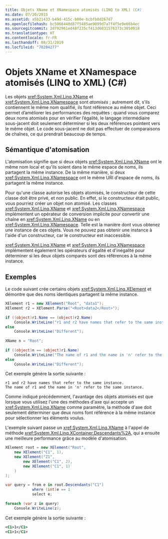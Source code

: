```yaml
---
title: Objets XName et XNamespace atomisés (LINQ to XML) (C#)
ms.date: 07/20/2015
ms.assetid: a5b21433-b49d-415c-b00e-bcbfb0d267d7
ms.openlocfilehash: bc5066440d87f5485ae9099d7a7f4f5e9e66b4ec
ms.sourcegitcommit: 2d792961ed48f235cf413d6031576373c3050918
ms.translationtype: HT
ms.contentlocale: fr-FR
ms.lasthandoff: 08/31/2019
ms.locfileid: "70204277"
---
```

# <a name="atomized-xname-and-xnamespace-objects-linq-to-xml-c"></a>Objets XName et XNamespace atomisés (LINQ to XML) (C#)
Les objets <xref:System.Xml.Linq.XName> et <xref:System.Xml.Linq.XNamespace> sont *atomisés* ; autrement dit, s’ils contiennent le même nom qualifié, ils font référence au même objet. Ceci permet d’améliorer les performances des requêtes : quand vous comparez deux noms atomisés pour en vérifier l’égalité, le langage intermédiaire sous-jacent doit seulement déterminer si les deux références pointent vers le même objet. Le code sous-jacent ne doit pas effectuer de comparaisons de chaînes, ce qui prendrait beaucoup de temps.  
  
## <a name="atomization-semantics"></a>Sémantique d'atomisation  
 L'atomisation signifie que si deux objets <xref:System.Xml.Linq.XName> ont le même nom local et qu'ils soient dans le même espace de noms, ils partagent la même instance. De la même manière, si deux <xref:System.Xml.Linq.XNamespace> ont le même URI d'espace de noms, ils partagent la même instance.  
  
 Pour qu'une classe autorise les objets atomisés, le constructeur de cette classe doit être privé, et non public. En effet, si le constructeur était public, vous pourriez créer un objet non atomisé. Les classes <xref:System.Xml.Linq.XName> et <xref:System.Xml.Linq.XNamespace> implémentent un opérateur de conversion implicite pour convertir une chaîne en <xref:System.Xml.Linq.XName> ou en <xref:System.Xml.Linq.XNamespace>. Telle est la manière dont vous obtenez une instance de ces objets. Vous ne pouvez pas obtenir une instance à l'aide d'un constructeur, car le constructeur est inaccessible.  
  
 <xref:System.Xml.Linq.XName> et <xref:System.Xml.Linq.XNamespace> implémentent également les opérateurs d'égalité et d'inégalité pour déterminer si les deux objets comparés sont des références à la même instance.  
  
## <a name="example"></a>Exemples  
 Le code suivant crée certains objets <xref:System.Xml.Linq.XElement> et démontre que des noms identiques partagent la même instance.  
  
```csharp  
XElement r1 = new XElement("Root", "data1");  
XElement r2 = XElement.Parse("<Root>data2</Root>");  
  
if ((object)r1.Name == (object)r2.Name)  
    Console.WriteLine("r1 and r2 have names that refer to the same instance.");  
else  
    Console.WriteLine("Different");  
  
XName n = "Root";  
  
if ((object)n == (object)r1.Name)  
    Console.WriteLine("The name of r1 and the name in 'n' refer to the same instance.");  
else  
    Console.WriteLine("Different");  
```  
  
 Cet exemple génère la sortie suivante :  
  
```output  
r1 and r2 have names that refer to the same instance.  
The name of r1 and the name in 'n' refer to the same instance.  
```  
  
 Comme indiqué précédemment, l'avantage des objets atomisés est que lorsque vous utilisez l'une des méthodes d'axe qui accepte un <xref:System.Xml.Linq.XName> comme paramètre, la méthode d'axe doit seulement déterminer que deux noms font référence à la même instance pour sélectionner les éléments voulus.  
  
 L'exemple suivant passe un <xref:System.Xml.Linq.XName> à l'appel de méthode <xref:System.Xml.Linq.XContainer.Descendants%2A>, qui a ensuite une meilleure performance grâce au modèle d'atomisation.  
  
```csharp  
XElement root = new XElement("Root",  
    new XElement("C1", 1),  
    new XElement("Z1",  
        new XElement("C1", 2),  
        new XElement("C1", 1)  
    )  
);  
  
var query = from e in root.Descendants("C1")  
            where (int)e == 1  
            select e;  
  
foreach (var z in query)  
    Console.WriteLine(z);  
```  
  
 Cet exemple génère la sortie suivante :  
  
```xml  
<C1>1</C1>  
<C1>1</C1>  
```  
